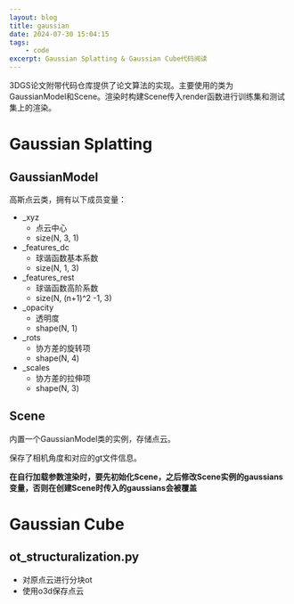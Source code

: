 ```yaml
---
layout: blog
title: gaussian
date: 2024-07-30 15:04:15
tags:
    - code
excerpt: Gaussian Splatting & Gaussian Cube代码阅读
---
```

3DGS论文附带代码仓库提供了论文算法的实现。主要使用的类为GaussianModel和Scene。渲染时构建Scene传入render函数进行训练集和测试集上的渲染。
# Gaussian Splatting
## GaussianModel
高斯点云类，拥有以下成员变量：
- _xyz 
  - 点云中心
  - size(N, 3, 1)
- _features_dc
  - 球谐函数基本系数
  - size(N, 1, 3)
- _features_rest
  - 球谐函数高阶系数
  - size(N, (n+1)^2 -1, 3)
- _opacity
  - 透明度
  - shape(N, 1)
- _rots
  - 协方差的旋转项
  - shape(N, 4)
- _scales
  - 协方差的拉伸项
  - shape(N, 3)

## Scene
内置一个GaussianModel类的实例，存储点云。

保存了相机角度和对应的gt文件信息。

**在自行加载参数渲染时，要先初始化Scene，之后修改Scene实例的gaussians变量，否则在创建Scene时传入的gaussians会被覆盖**

# Gaussian Cube
## ot_structuralization.py
- 对原点云进行分块ot
- 使用o3d保存点云
